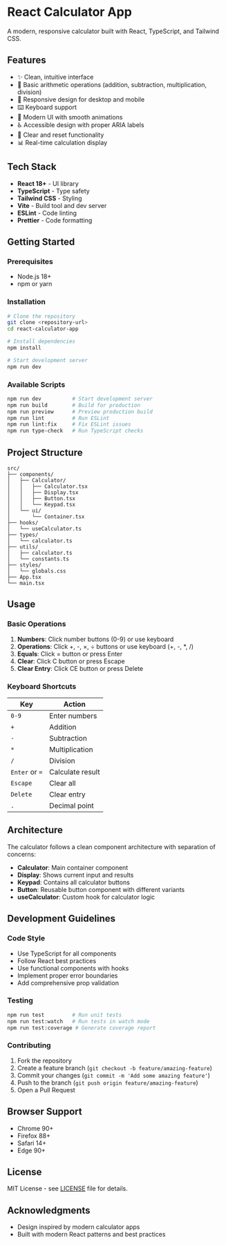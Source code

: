 # React Calculator App

A modern, responsive calculator built with React, TypeScript, and Tailwind CSS.

## Features

- ✨ Clean, intuitive interface
- 🔢 Basic arithmetic operations (addition, subtraction, multiplication, division)
- 📱 Responsive design for desktop and mobile
- ⌨️ Keyboard support
- 🎨 Modern UI with smooth animations
- ♿ Accessible design with proper ARIA labels
- 🔄 Clear and reset functionality
- 📊 Real-time calculation display

## Tech Stack

- **React 18+** - UI library
- **TypeScript** - Type safety
- **Tailwind CSS** - Styling
- **Vite** - Build tool and dev server
- **ESLint** - Code linting
- **Prettier** - Code formatting

## Getting Started

### Prerequisites

- Node.js 18+ 
- npm or yarn

### Installation

```bash
# Clone the repository
git clone <repository-url>
cd react-calculator-app

# Install dependencies
npm install

# Start development server
npm run dev
```

### Available Scripts

```bash
npm run dev          # Start development server
npm run build        # Build for production
npm run preview      # Preview production build
npm run lint         # Run ESLint
npm run lint:fix     # Fix ESLint issues
npm run type-check   # Run TypeScript checks
```

## Project Structure

```
src/
├── components/
│   ├── Calculator/
│   │   ├── Calculator.tsx
│   │   ├── Display.tsx
│   │   ├── Button.tsx
│   │   └── Keypad.tsx
│   └── ui/
│       └── Container.tsx
├── hooks/
│   └── useCalculator.ts
├── types/
│   └── calculator.ts
├── utils/
│   ├── calculator.ts
│   └── constants.ts
├── styles/
│   └── globals.css
├── App.tsx
└── main.tsx
```

## Usage

### Basic Operations

1. **Numbers**: Click number buttons (0-9) or use keyboard
2. **Operations**: Click +, -, ×, ÷ buttons or use keyboard (+, -, *, /)
3. **Equals**: Click = button or press Enter
4. **Clear**: Click C button or press Escape
5. **Clear Entry**: Click CE button or press Delete

### Keyboard Shortcuts

| Key | Action |
|-----|--------|
| `0-9` | Enter numbers |
| `+` | Addition |
| `-` | Subtraction |
| `*` | Multiplication |
| `/` | Division |
| `Enter` or `=` | Calculate result |
| `Escape` | Clear all |
| `Delete` | Clear entry |
| `.` | Decimal point |

## Architecture

The calculator follows a clean component architecture with separation of concerns:

- **Calculator**: Main container component
- **Display**: Shows current input and results
- **Keypad**: Contains all calculator buttons
- **Button**: Reusable button component with different variants
- **useCalculator**: Custom hook for calculator logic

## Development Guidelines

### Code Style

- Use TypeScript for all components
- Follow React best practices
- Use functional components with hooks
- Implement proper error boundaries
- Add comprehensive prop validation

### Testing

```bash
npm run test         # Run unit tests
npm run test:watch   # Run tests in watch mode
npm run test:coverage # Generate coverage report
```

### Contributing

1. Fork the repository
2. Create a feature branch (`git checkout -b feature/amazing-feature`)
3. Commit your changes (`git commit -m 'Add some amazing feature'`)
4. Push to the branch (`git push origin feature/amazing-feature`)
5. Open a Pull Request

## Browser Support

- Chrome 90+
- Firefox 88+
- Safari 14+
- Edge 90+

## License

MIT License - see [LICENSE](LICENSE) file for details.

## Acknowledgments

- Design inspired by modern calculator apps
- Built with modern React patterns and best practices
